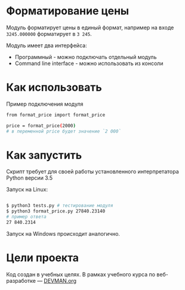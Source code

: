 # Форматирование цены

Модуль форматирует цены в единый формат, например на входе `3245.000000` форматирует в `3 245`. 

Модуль имеет два интерфейса:
* Программный - можно подключать отдельный модуль
* Command line interface - можно использовать из консоли


# Как использовать

Пример подключения модуля

```bash
from format_price import format_price

price = format_price(2000)
# в переменной price будет значение `2 000`

```


# Как запустить

Скрипт требует для своей работы установленного интерпретатора Python версии 3.5

Запуск на Linux:

```bash

$ python3 tests.py # тестирование модуля
$ python3 format_price.py 27840.23140
# пример ответа
27 840.2314

```

Запуск на Windows происходит аналогично.

# Цели проекта

Код создан в учебных целях. В рамках учебного курса по веб-разработке ― [DEVMAN.org](https://devman.org)